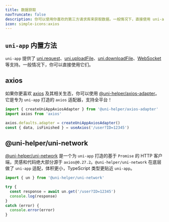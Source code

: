```yaml
---
title: 数据获取
navTruncate: false
description: 你可以使用你喜欢的第三方请求库来获取数据。一般情况下，直接使用 uni-app 内置方法即可。
icon: simple-icons:axios
---
```


## `uni-app` 内置方法

`uni-app` 提供了 [uni.request](https://uniapp.dcloud.net.cn/api/request/request.html)、[uni.uploadFile](https://uniapp.dcloud.net.cn/api/request/network-file.html#uploadfile)、[uni.downloadFile](https://uniapp.dcloud.net.cn/api/request/network-file.html#downloadfile)、[WebSocket](https://uniapp.dcloud.net.cn/api/request/websocket.html) 等支持。一般情况下，你可以直接使用它们。

## axios

如果你更喜欢 [axios](https://github.com/axios/axios) 及其相关生态，你可以使用 [@uni-helper/axios-adapter](https://github.com/uni-helper/axios-adapter)。它是专为 `uni-app` 打造的 `axios` 适配器，支持全平台！

```ts
import { createUniAppAxiosAdapter } from '@uni-helper/axios-adapter'
import axios from 'axios'

axios.defaults.adapter = createUniAppAxiosAdapter()
const { data, isFinished } = useAxios('/user?ID=12345')
```

## @uni-helper/uni-network

[@uni-helper/uni-network](https://github.com/uni-helper/uni-network) 是一个为 `uni-app` 打造的基于 `Promise` 的 HTTP 客户端，灵感和代码绝大部分源于 `axios@0.27.2`。`@uni-helper/uni-network` 在底层做了 `uni-app` 适配，体积更小，TypeScript 类型更贴近 `uni-app`。

```ts
import { un } from '@uni-helper/uni-network'

try {
  const response = await un.get('/user?ID=12345')
  console.log(response)
}
catch (error) {
  console.error(error)
}
```
